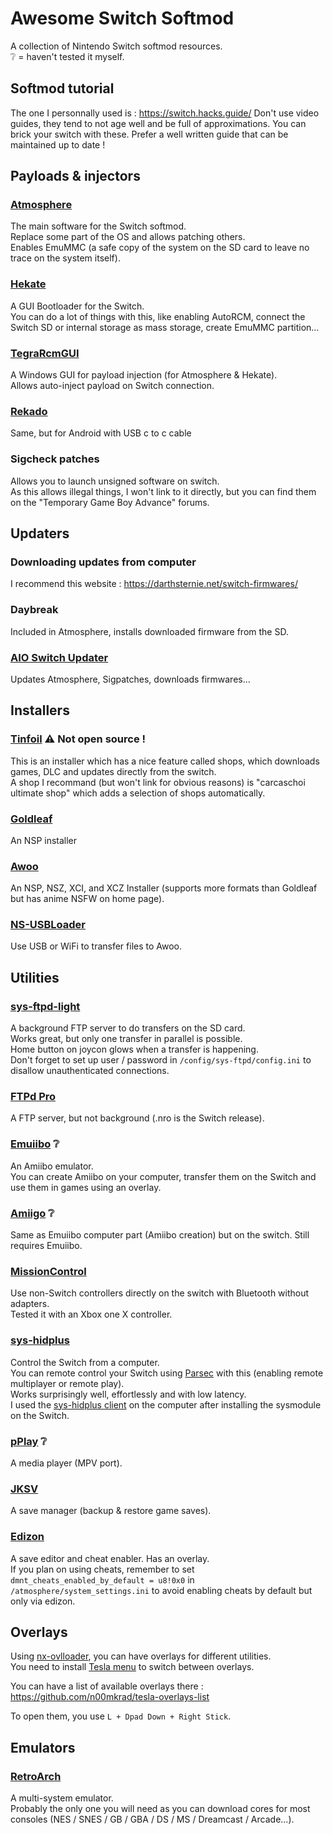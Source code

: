 # Awesome Switch Softmod

A collection of Nintendo Switch softmod resources.  
❔ = haven't tested it myself.

## Softmod tutorial

The one I personnally used is : https://switch.hacks.guide/
Don't use video guides, they tend to not age well and be full of approximations. You can brick your switch with these. Prefer a well written guide that can be maintained up to date !

## Payloads & injectors

### [Atmosphere](https://github.com/Atmosphere-NX/Atmosphere)

The main software for the Switch softmod.  
Replace some part of the OS and allows patching others.  
Enables EmuMMC (a safe copy of the system on the SD card to leave no trace on the system itself).

### [Hekate](https://github.com/CTCaer/hekate)

A GUI Bootloader for the Switch.  
You can do a lot of things with this, like enabling AutoRCM, connect the Switch SD or internal storage as mass storage, create EmuMMC partition...

### [TegraRcmGUI](https://github.com/eliboa/TegraRcmGUI)

A Windows GUI for payload injection (for Atmosphere & Hekate).  
Allows auto-inject payload on Switch connection.

### [Rekado](https://github.com/MenosGrante/Rekado)

Same, but for Android with USB c to c cable

### Sigcheck patches

Allows you to launch unsigned software on switch.  
As this allows illegal things, I won't link to it directly, but you can find them on the "Temporary Game Boy Advance" forums.

## Updaters

### Downloading updates from computer

I recommend this website : https://darthsternie.net/switch-firmwares/

### Daybreak

Included in Atmosphere, installs downloaded firmware from the SD.

### [AIO Switch Updater](https://github.com/HamletDuFromage/aio-switch-updater)

Updates Atmosphere, Sigpatches, downloads firmwares...

## Installers

### [Tinfoil](https://tinfoil.io/Download#download) ⚠️ Not open source !

This is an installer which has a nice feature called shops, which downloads games, DLC and updates directly from the switch.  
A shop I recommand (but won't link for obvious reasons) is "carcaschoi ultimate shop" which adds a selection of shops automatically.

### [Goldleaf](https://github.com/XorTroll/Goldleaf)

An NSP installer

### [Awoo](https://github.com/Huntereb/Awoo-Installer)

An NSP, NSZ, XCI, and XCZ Installer (supports more formats than Goldleaf but has anime NSFW on home page).

### [NS-USBLoader](https://github.com/developersu/ns-usbloader)

Use USB or WiFi to transfer files to Awoo.

## Utilities

### [sys-ftpd-light](https://github.com/cathery/sys-ftpd-light)

A background FTP server to do transfers on the SD card.  
Works great, but only one transfer in parallel is possible.  
Home button on joycon glows when a transfer is happening.  
Don't forget to set up user / password in `/config/sys-ftpd/config.ini` to disallow unauthenticated connections.

### [FTPd Pro](https://github.com/mtheall/ftpd)

A FTP server, but not background (.nro is the Switch release).

### [Emuiibo](https://github.com/XorTroll/emuiibo) ❔

An Amiibo emulator.  
You can create Amiibo on your computer, transfer them on the Switch and use them in games using an overlay.

### [Amiigo](https://github.com/CompSciOrBust/Amiigo) ❔

Same as Emuiibo computer part (Amiibo creation) but on the switch. Still requires Emuiibo.

### [MissionControl](https://github.com/ndeadly/MissionControl)

Use non-Switch controllers directly on the switch with Bluetooth without adapters.  
Tested it with an Xbox one X controller.

### [sys-hidplus](https://github.com/PaskaPinishkes/sys-hidplus)

Control the Switch from a computer.  
You can remote control your Switch using [Parsec](https://parsec.app/) with this (enabling remote multiplayer or remote play).  
Works surprisingly well, effortlessly and with low latency.  
I used the [sys-hidplus client](https://github.com/PaskaPinishkes/SwitchSysHidplusClient) on the computer after installing the sysmodule on the Switch.

### [pPlay](https://github.com/Cpasjuste/pplay) ❔

A media player (MPV port).

### [JKSV](https://github.com/J-D-K/JKSV)

A save manager (backup & restore game saves).

### [Edizon](https://github.com/WerWolv/EdiZon)

A save editor and cheat enabler. Has an overlay.  
If you plan on using cheats, remember to set `dmnt_cheats_enabled_by_default = u8!0x0` in `/atmosphere/system_settings.ini` to avoid enabling cheats by default but only via edizon.

## Overlays

Using [nx-ovlloader](https://github.com/WerWolv/nx-ovlloader), you can have overlays for different utilities.  
You need to install [Tesla menu](https://github.com/WerWolv/Tesla-Menu) to switch between overlays.

You can have a list of available overlays there : https://github.com/n00mkrad/tesla-overlays-list

To open them, you use `L + Dpad Down + Right Stick`.

## Emulators

### [RetroArch](https://retroarch.com/?page=platforms)

A multi-system emulator.  
Probably the only one you will need as you can download cores for most consoles (NES / SNES / GB / GBA / DS / MS / Dreamcast / Arcade...).
